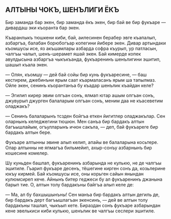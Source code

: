 ## АЛТЫНЫ ЧОКЪ, ШЕНЪЛИГИ ЁКЪ

Бир заманда бар экен, бир заманда ёкъ экен, бир бай ве бир фукъаре — дивардаш эки къоранта бар экен.

Къаранлыкъ тюшкени киби, бай, аилесинен берабер эвге къапалып, азбаргъа, балабан борюбогъар копегини йибере экен.
Дивар артындаки къомшусы исе, яз акъшамлары азбарда софра къурып, ур патласын, чалгъы чалып, шенъ-шерамет яшай экен.
Бай кимерде копек авулдысына азбаргъа чыкъкъанда, фукъаренинъ шенълигини эшитип, шашып къала экен.

— Олян, къомшу — дей бай сойы бир кунь фукъаресине, — баш кестирем, джебинъни ярым саат къармаласанъ ярым ша 
тапылмаз.
Ойле экен, сенинъ къорантанъа бу къадар шенълик къайдан келе?

— Эгилип кирер эвим олгъан сонъ, ялмап ютар ашым олгъан сонъ, джувурып джурген балаларым олгъан сонъ, меним даа не къасеветим оладжакъ?

— Сенинъ балаларынъ тсзден бойгъа еткен йигитлер оладжакълар.
Сен оларнынъ келеджегини тюшюн.
Мен санъа бир бардакъ алтын багъышлайым, огъулларынъ ичюн сакъла, — деп, бай фукъареге бир бардакъ алтын бере.

Фукъаре алтынны эвине алып келип, апайы ве балаларына косьтере.
Олар алтынны не япмагъа бильмейип, ахыр-сонъу азбарнынъ бир кошесине комелер.

Шу куньден башлап, фукъаренинъ азбарында не кулькю, не де чалгъы эшитиле.
Гъарип фукъаре десенъ, тёшегине кирген сонъ да, козьлерине юкъу кирмей.
Бай къомшусы исе, оны корьген сайын янындан кулюмсиреп кече.
Айнынъ битер геджеси бу ал фукъаренинъ джанына барып тие.
О, алтын толу бардакъны байгъа алып келе де:

— Ма, ал бу бахшышынъны!
Сен манъа бир бардакъ алтын дегиль де, бир бардакъ дерт багъышлагъан экенсинъ, — дей ве алтын толу бардакъны ташлап, чыкъып кете.
Бираздан сонъ фукъаре азбарындан кене эвелькиси киби кулькю, шенълик ве чалгъы сеслери эшитиле.
